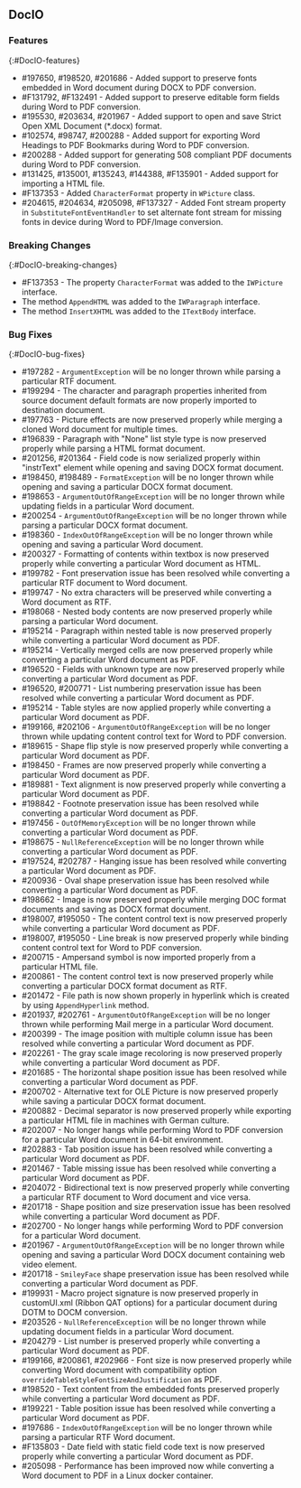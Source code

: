 ## DocIO

### Features
{:#DocIO-features}

* \#197650, \#198520, \#201686 - Added support to preserve fonts embedded in Word document during DOCX to PDF conversion. 
* \#F131792, \#F132491 - Added support to preserve editable form fields during Word to PDF conversion.
* \#195530, \#203634, \#201967 - Added support to open and save Strict Open XML Document (*.docx) format.
* \#102574, \#98747, \#200288 - Added support for exporting Word Headings to PDF Bookmarks during Word to PDF conversion.
* \#200288 - Added support for generating 508 compliant PDF documents during Word to PDF conversion.
* \#131425, \#135001, \#135243, \#144388, \#F135901 - Added support for importing a HTML file.
* \#F137353 - Added `CharacterFormat` property in `WPicture` class.
* \#204615, \#204634, \#205098, \#F137327 - Added Font stream property in `SubstituteFontEventHandler` to set alternate font stream for missing fonts in device during Word to PDF/Image conversion.

### Breaking Changes
{:#DocIO-breaking-changes}

* \#F137353 - The property `CharacterFormat` was added to the `IWPicture` interface.
* The method `AppendHTML` was added to the `IWParagraph` interface.
* The method `InsertXHTML` was added to the `ITextBody` interface.

### Bug Fixes
{:#DocIO-bug-fixes}

* \#197282 - `ArgumentException` will be no longer thrown while parsing a particular RTF document.
* \#199294 - The character and paragraph properties inherited from source document default formats are now properly imported to destination document.
* \#197763 - Picture effects are now preserved properly while merging a cloned Word document for multiple times.
* \#196839 - Paragraph with "None" list style type is now preserved properly while parsing a HTML format document.
* \#201256, \#201364 - Field code is now serialized properly within "instrText" element while opening and saving DOCX format document.
* \#198450, \#198489 - `FormatException` will be no longer thrown while opening and saving a particular DOCX format document.
* \#198653 - `ArgumentOutOfRangeException` will be no longer thrown while updating fields in a particular Word document.
* \#200254 - `ArgumentOutOfRangeException` will be no longer thrown while parsing a particular DOCX format document.
* \#198360 - `IndexOutOfRangeException` will be no longer thrown while opening and saving a particular Word document.
* \#200327 - Formatting of contents within textbox is now preserved properly while converting a particular Word document as HTML.
* \#199782 - Font preservation issue has been resolved while converting a particular RTF document to Word document.
* \#199747 - No extra characters will be preserved while converting a Word document as RTF.
* \#198068 - Nested body contents are now preserved properly while parsing a particular Word document.
* \#195214 - Paragraph within nested table is now preserved properly while converting a particular Word document as PDF.
* \#195214 - Vertically merged cells are now preserved properly while converting a particular Word document as PDF.
* \#196520 - Fields with unknown type are now preserved properly while converting a particular Word document as PDF.
* \#196520, \#200771 - List numbering preservation issue has been resolved while converting a particular Word document as PDF.
* \#195214 - Table styles are now applied properly while converting a particular Word document as PDF.
* \#199166, \#202106 - `ArgumentOutOfRangeException` will be no longer thrown while updating content control text for Word to PDF conversion.
* \#189615 - Shape flip style is now preserved properly while converting a particular Word document as PDF.
* \#198450 - Frames are now preserved properly while converting a particular Word document as PDF.
* \#189881 - Text alignment is now preserved properly while converting a particular Word document as PDF.
* \#198842 - Footnote preservation issue has been resolved while converting a particular Word document as PDF.
* \#197456 - `OutOfMemoryException` will be no longer thrown while converting a particular Word document as PDF.
* \#198675 - `NullReferenceException` will be no longer thrown while converting a particular Word document as PDF.
* \#197524, \#202787 - Hanging issue has been resolved while converting a particular Word document as PDF.
* \#200936 - Oval shape preservation issue has been resolved while converting a particular Word document as PDF.
* \#198662 - Image is now preserved properly while merging DOC format documents and saving as DOCX format document.
* \#198007, \#195050 - The content control text is now preserved properly while converting a particular Word document as PDF.
* \#198007, \#195050 - Line break is now preserved properly while binding content control text for Word to PDF conversion.
* \#200715 - Ampersand symbol is now imported properly from a particular HTML file.
* \#200861 - The content control text is now preserved properly while converting a particular DOCX format document as RTF.
* \#201472 - File path is now shown properly in hyperlink which is created by using `AppendHyperlink` method.
* \#201937, \#202761 - `ArgumentOutOfRangeException` will be no longer thrown while performing Mail merge in a particular Word document.
* \#200399 - The image position with multiple column issue has been resolved while converting a particular Word document as PDF. 
* \#202261 - The gray scale image recoloring is now preserved properly while converting a particular Word document as PDF.
* \#201685 - The horizontal shape position issue has been resolved while converting a particular Word document as PDF.
* \#200702 - Alternative text for OLE Picture is now preserved properly while saving a particular DOCX format document.
* \#200882 - Decimal separator is now preserved properly while exporting a particular HTML file in machines with German culture.
* \#202007 - No longer hangs while performing Word to PDF conversion for a particular Word document in 64-bit environment.
* \#202883 - Tab position issue has been resolved while converting a particular Word document as PDF.
* \#201467 - Table missing issue has been resolved while converting a particular Word document as PDF.
* \#204072 - Bidirectional text is now preserved properly while converting a particular RTF document to Word document and vice versa.
* \#201718 - Shape position and size preservation issue has been resolved while converting a particular Word document as PDF.
* \#202700 - No longer hangs while performing Word to PDF conversion for a particular Word document.
* \#201967 - `ArgumentOutOfRangeException` will be no longer thrown while opening and saving a particular Word DOCX document containing web video element.
* \#201718 - `SmileyFace` shape preservation issue has been resolved while converting a particular Word document as PDF.
* \#199931 - Macro project signature is now preserved properly in customUI.xml (Ribbon QAT options) for a particular document during DOTM to DOCM conversion.
* \#203526 - `NullReferenceException` will be no longer thrown while updating document fields in a particular Word document.
* \#204279 - List number is preserved properly while converting a particular Word document as PDF.
* \#199166, \#200861, \#202966 - Font size is now preserved properly while converting Word document with compatibility option `overrideTableStyleFontSizeAndJustification` as PDF.
* \#198520 - Text content from the embedded fonts preserved properly while converting a particular Word document as PDF.
* \#199221 - Table position issue has been resolved while converting a particular Word document as PDF.
* \#197686 - `IndexOutOfRangeException` will be no longer thrown while parsing a particular RTF Word document.
* \#F135803 - Date field with static field code text is now preserved properly while converting a particular Word document as PDF.
* \#205098 - Performance has been improved now while converting a Word document to PDF in a Linux docker container.